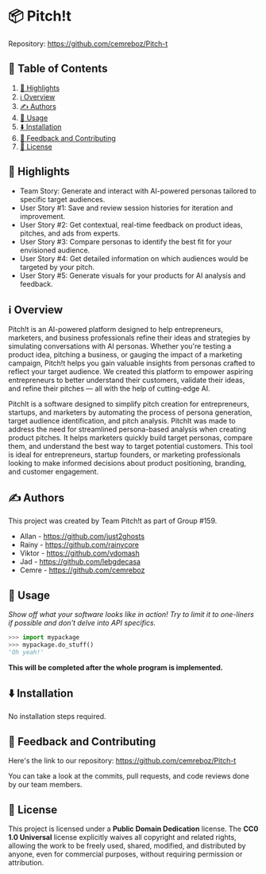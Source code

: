 # 📦 Pitch!t

Repository: https://github.com/cemreboz/Pitch-t



## 📖 Table of Contents
1. [🌟 Highlights](#-highlights)
2. [ℹ️ Overview](ℹ%EF%B8%8F-overview)
3. [✍️ Authors](#%EF%B8%8F-authors)
4. [🚀 Usage](#-usage)
5. [⬇️ Installation](#%EF%B8%8F-installation)
6. [💭 Feedback and Contributing](#-feedback-and-contributing)
7. [📜 License](#-license)



## 🌟 Highlights

- Team Story: Generate and interact with AI-powered personas tailored to specific target audiences.
- User Story #1: Save and review session histories for iteration and improvement.
- User Story #2: Get contextual, real-time feedback on product ideas, pitches, and ads from experts.
- User Story #3: Compare personas to identify the best fit for your envisioned audience.
- User Story #4: Get detailed information on which audiences would be targeted by your pitch.
- User Story #5: Generate visuals for your products for AI analysis and feedback.



## ℹ️ Overview

Pitch!t is an AI-powered platform designed to help entrepreneurs, marketers, and business professionals refine
their ideas and strategies by simulating conversations with AI personas. Whether you're testing a product idea,
pitching a business, or gauging the impact of a marketing campaign, Pitch!t helps you gain valuable insights from
personas crafted to reflect your target audience. We created this platform to empower aspiring entrepreneurs to better
understand their customers, validate their ideas, and refine their pitches — all with the help of cutting-edge AI.

PitchIt is a software designed to simplify pitch creation for entrepreneurs, startups, and marketers by automating the process of persona generation, target audience identification, and pitch analysis.
PitchIt was made to address the need for streamlined persona-based analysis when creating product pitches. It helps marketers quickly build target personas, compare them, and understand the best way to target potential customers.
This tool is ideal for entrepreneurs, startup founders, or marketing professionals looking to make informed decisions about product positioning, branding, and customer engagement.


## ✍️ Authors

This project was created by Team Pitch!t as part of Group #159.

- Allan - https://github.com/just2ghosts
- Rainy - https://github.com/rainycore
- Viktor - https://github.com/vdomash
- Jad - https://github.com/lebgdecasa
- Cemre - https://github.com/cemreboz


## 🚀 Usage

*Show off what your software looks like in action! Try to limit it to one-liners if possible and don't delve into API specifics.*

```py
>>> import mypackage
>>> mypackage.do_stuff()
'Oh yeah!'
```
**This will be completed after the whole program is implemented.**


## ⬇️ Installation

No installation steps required.


## 💭 Feedback and Contributing

Here's the link to our repository: https://github.com/cemreboz/Pitch-t

You can take a look at the commits, pull requests, and code reviews done by our team members. 



## 📜 License

This project is licensed under a **Public Domain Dedication** license. The **CC0 1.0 Universal** license explicitly waives all copyright and related rights, allowing the work to be freely used, shared, modified, and distributed by anyone, even for commercial purposes, without requiring permission or attribution.
